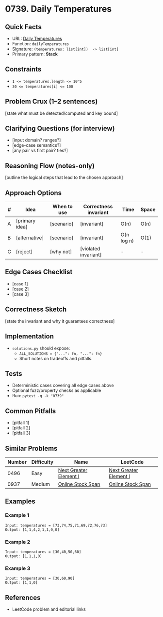 # 0739. Daily Temperatures

## Quick Facts

- URL: [Daily Temperatures](https://leetcode.com/problems/daily-temperatures/)
- Function: `dailyTemperatures`
- Signature: `(temperatures: list[int])  -> list[int]`
- Primary pattern: **Stack**

## Constraints

- `1 <= temperatures.length <= 10^5`
- `30 <= temperatures[i] <= 100`

## Problem Crux (1–2 sentences)

[state what must be detected/computed and key bound]

## Clarifying Questions (for interview)

- [input domain? ranges?]
- [edge-case semantics?]
- [any pair vs first pair? ties?]

## Reasoning Flow (notes-only)

[outline the logical steps that lead to the chosen approach]

## Approach Options

| # | Idea | When to use | Correctness invariant | Time | Space |
|---|------|-------------|-----------------------|------|-------|
| A | [primary idea] | [scenario] | [invariant] | O(n) | O(n) |
| B | [alternative] | [scenario] | [invariant] | O(n log n) | O(1) |
| C | [reject] | [why not] | [violated invariant] | - | - |

## Edge Cases Checklist

- [case 1]
- [case 2]
- [case 3]

## Correctness Sketch

[state the invariant and why it guarantees correctness]

## Implementation

- `solutions.py` should expose:
  - `ALL_SOLUTIONS = {"...": fn, "...": fn}`
  - Short notes on tradeoffs and pitfalls.

## Tests

- Deterministic cases covering all edge cases above
- Optional fuzz/property checks as applicable
- Run: `pytest -q -k "0739"`

## Common Pitfalls

- [pitfall 1]
- [pitfall 2]
- [pitfall 3]

## Similar Problems

| Number | Difficulty | Name | LeetCode |
|---|---|---|---|
| 0496 | Easy | [Next Greater Element I](../0496-next-greater-element-i/readme.md) | [Next Greater Element I](https://leetcode.com/problems/next-greater-element-i/) |
| 0937 | Medium | [Online Stock Span](../0937-online-stock-span/readme.md) | [Online Stock Span](https://leetcode.com/problems/online-stock-span/) |

## Examples

### Example 1

```text
Input: temperatures = [73,74,75,71,69,72,76,73]
Output: [1,1,4,2,1,1,0,0]
```

### Example 2

```text
Input: temperatures = [30,40,50,60]
Output: [1,1,1,0]
```

### Example 3

```text
Input: temperatures = [30,60,90]
Output: [1,1,0]
```

## References

- LeetCode problem and editorial links
